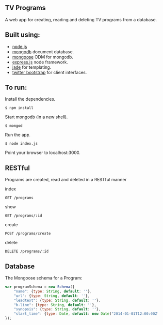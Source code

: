 ## TV Programs
  A web app for creating, reading and deleting TV programs from a database.

## Built using:
  * [node.js](http://nodejs.org)
  * [mongodb](http://www.mongodb.org/) document database.
  * [mongoose](http://mongoosejs.com/) ODM for mongodb.
  * [express.js](http://expressjs.com/) node framework.
  * [jade](http://jade-lang.com) for templating.
  * [twitter bootstrap](http://getbootstrap.com/2.3.2/) for client interfaces.
  

## To run:
  Install the dependencies.

    $ npm install

  Start mongodb (in a new shell).

    $ mongod

  Run the app.

    $ node index.js

  Point your browser to localhost:3000.

## RESTful
  Programs are created, read and deleted in a RESTful manner

  index

    GET /programs

  show

  	GET /programs/:id

  create

  	POST /programs/create

  delete

    DELETE /programs/:id

## Database
  The Mongoose schema for a Program:

```javascript
var programSchema = new Schema({
	"name": {type: String, default: ''},
	"url": {type: String, default: ''},
	"leadtext": {type: String, default: ''},
	"b-line": {type: String, default: ''},
	"synopsis": {type: String, default: ''},
	"start_time": {type: Date, default: new Date("2014-01-01T12:00:00Z")}
});
``` 